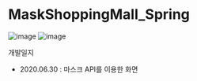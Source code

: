 # MaskShoppingMall_Spring
![image](https://user-images.githubusercontent.com/62526374/86080245-6c85ee00-bacd-11ea-9b2b-15cd328277e0.png)
![image](https://user-images.githubusercontent.com/62526374/86080263-7871b000-bacd-11ea-80e1-04437422e191.png)

개발일지
- 2020.06.30 : 마스크 API를 이용한 화면 
